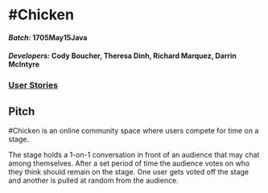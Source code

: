 # #Chicken

#### *Batch:* 1705May15Java
#### *Developers:* Cody Boucher, Theresa Dinh, Richard Marquez, Darrin McIntyre

### [User Stories](https://docs.google.com/document/d/1QqFmw7Qmrgp3Yy9gCnBTg-uOUbG4eKleCxOa1cK7P94/edit?usp=sharing)

## Pitch
\#Chicken is an online community space where users compete for time on a stage. 

The stage holds a 1-on-1 conversation in front of an audience that may chat among themselves. After a set period of time the audience votes on who they think should remain on the stage. One user gets voted off the stage and another is pulled at random from the audience.
